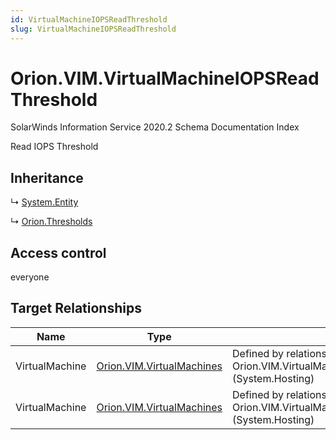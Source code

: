 ```yaml
---
id: VirtualMachineIOPSReadThreshold
slug: VirtualMachineIOPSReadThreshold
---
```


# Orion.VIM.VirtualMachineIOPSReadThreshold

SolarWinds Information Service 2020.2 Schema Documentation Index

Read IOPS Threshold

## Inheritance

↳ [System.Entity](./../System/Entity)

↳ [Orion.Thresholds](./../Orion/Thresholds)

## Access control

everyone

## Target Relationships

| Name | Type | Notes |
| ------ | ------ | ------ |
| VirtualMachine | [Orion.VIM.VirtualMachines](./../Orion.VIM/VirtualMachines) | Defined by relationship Orion.VIM.VirtualMachineHostsIOPSReadThreshold (System.Hosting) |
| VirtualMachine | [Orion.VIM.VirtualMachines](./../Orion.VIM/VirtualMachines) | Defined by relationship Orion.VIM.VirtualMachineHostsIOPSReadThreshold (System.Hosting) |

